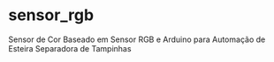 # sensor_rgb
Sensor de Cor Baseado em Sensor RGB e Arduino para Automação de Esteira Separadora de Tampinhas
